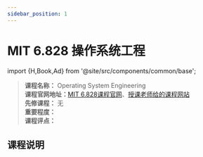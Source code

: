 ```yaml
---
sidebar_position: 1
---
```


# MIT 6.828 操作系统工程

import {H,Book,Ad} from '@site/src/components/common/base';


>**课程名称：** Operating System Engineering  
**课程官网地址：**[MIT 6.828课程官网](https://pdos.csail.mit.edu/6.828/2018/schedule.html)、[授课老师给的课程网站](https://timothya.com/learning/mit-6.828-operating-system-engineering/)    
**先修课程：** 无  
**重要程度：**     
**课程评点：** 

## 课程说明

<Comment></Comment>



